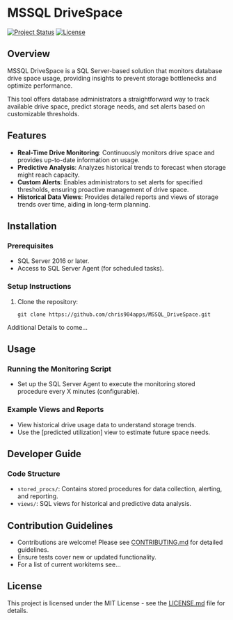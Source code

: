 # MSSQL DriveSpace
[![Project Status](https://img.shields.io/badge/status-active-brightgreen)]() [![License](https://img.shields.io/badge/license-MIT-blue)]()

## Overview
MSSQL DriveSpace is a SQL Server-based solution that monitors database drive space usage, providing insights to prevent storage bottlenecks and optimize performance.

This tool offers database administrators a straightforward way to track available drive space, predict storage needs, and set alerts based on customizable thresholds.


## Features
- **Real-Time Drive Monitoring**: Continuously monitors drive space and provides up-to-date information on usage.
- **Predictive Analysis**: Analyzes historical trends to forecast when storage might reach capacity.
- **Custom Alerts**: Enables administrators to set alerts for specified thresholds, ensuring proactive management of drive space.
- **Historical Data Views**: Provides detailed reports and views of storage trends over time, aiding in long-term planning.


## Installation
### Prerequisites
- SQL Server 2016 or later.
- Access to SQL Server Agent (for scheduled tasks).

### Setup Instructions
1. Clone the repository:
   ```shell
   git clone https://github.com/chris904apps/MSSQL_DriveSpace.git

Additional Details to come...

## Usage
### Running the Monitoring Script
- Set up the SQL Server Agent to execute the monitoring stored procedure every X minutes (configurable).

### Example Views and Reports
- View historical drive usage data to understand storage trends.
- Use the [predicted utilization] view to estimate future space needs.


## Developer Guide

### Code Structure
- `stored_procs/`: Contains stored procedures for data collection, alerting, and reporting.
- `views/`: SQL views for historical and predictive data analysis.

## Contribution Guidelines

- Contributions are welcome! Please see [CONTRIBUTING.md](CONTRIBUTING.md) for detailed guidelines.
- Ensure tests cover new or updated functionality.
- For a list of current workitems see...

## License
This project is licensed under the MIT License - see the [LICENSE.md](LICENSE.md) file for details.
